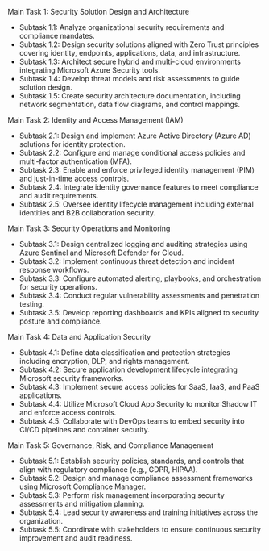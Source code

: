Main Task 1: Security Solution Design and Architecture
- Subtask 1.1: Analyze organizational security requirements and compliance mandates.
- Subtask 1.2: Design security solutions aligned with Zero Trust principles covering identity, endpoints, applications, data, and infrastructure.
- Subtask 1.3: Architect secure hybrid and multi-cloud environments integrating Microsoft Azure Security tools.
- Subtask 1.4: Develop threat models and risk assessments to guide solution design.
- Subtask 1.5: Create security architecture documentation, including network segmentation, data flow diagrams, and control mappings.

Main Task 2: Identity and Access Management (IAM)
- Subtask 2.1: Design and implement Azure Active Directory (Azure AD) solutions for identity protection.
- Subtask 2.2: Configure and manage conditional access policies and multi-factor authentication (MFA).
- Subtask 2.3: Enable and enforce privileged identity management (PIM) and just-in-time access controls.
- Subtask 2.4: Integrate identity governance features to meet compliance and audit requirements.
- Subtask 2.5: Oversee identity lifecycle management including external identities and B2B collaboration security.

Main Task 3: Security Operations and Monitoring
- Subtask 3.1: Design centralized logging and auditing strategies using Azure Sentinel and Microsoft Defender for Cloud.
- Subtask 3.2: Implement continuous threat detection and incident response workflows.
- Subtask 3.3: Configure automated alerting, playbooks, and orchestration for security operations.
- Subtask 3.4: Conduct regular vulnerability assessments and penetration testing.
- Subtask 3.5: Develop reporting dashboards and KPIs aligned to security posture and compliance.

Main Task 4: Data and Application Security
- Subtask 4.1: Define data classification and protection strategies including encryption, DLP, and rights management.
- Subtask 4.2: Secure application development lifecycle integrating Microsoft security frameworks.
- Subtask 4.3: Implement secure access policies for SaaS, IaaS, and PaaS applications.
- Subtask 4.4: Utilize Microsoft Cloud App Security to monitor Shadow IT and enforce access controls.
- Subtask 4.5: Collaborate with DevOps teams to embed security into CI/CD pipelines and container security.

Main Task 5: Governance, Risk, and Compliance Management
- Subtask 5.1: Establish security policies, standards, and controls that align with regulatory compliance (e.g., GDPR, HIPAA).
- Subtask 5.2: Design and manage compliance assessment frameworks using Microsoft Compliance Manager.
- Subtask 5.3: Perform risk management incorporating security assessments and mitigation planning.
- Subtask 5.4: Lead security awareness and training initiatives across the organization.
- Subtask 5.5: Coordinate with stakeholders to ensure continuous security improvement and audit readiness.